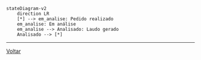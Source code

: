 
```mermaid
stateDiagram-v2
    direction LR
    [*] --> em_analise: Pedido realizado
    em_analise: Em análise
    em_analise --> Analisado: Laudo gerado
    Analisado --> [*]
```
---

[Voltar](README.md)